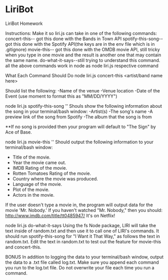 # LiriBot
LiriBot Homework

Instructions:
Make it so liri.js can take in one of the following commands:
concert-this-- got this done with the Bands in Town API
spotify-this-song-- got this done with the Spotify API(the keys are in the env file which is in .gitignore)
movie-this-- got this done with the OMDB movie API, still tricky when you type in one movie and the result is another one that may contain the same name.
do-what-it-says--still trying to understand this command. all the above commands work in node as node liri.js respective command


What Each Command Should Do
node liri.js concert-this <artist/band name here>

Should list the following:
-Name of the venue
-Venue location
-Date of the Event (use moment to format this as "MM/DD/YYYY")


node liri.js spotify-this-song '<song name here>'
Shouls show the following information about the song in your terminal/bash window:
-Artist(s)
-The song's name
-A preview link of the song from Spotify
-The album that the song is from

**If no song is provided then your program will default to "The Sign" by Ace of Base.


node liri.js movie-this '<movie name here>'
Should output the following information to your terminal/bash window:
  * Title of the movie.
  * Year the movie came out.
  * IMDB Rating of the movie.
  * Rotten Tomatoes Rating of the movie.
  * Country where the movie was produced.
  * Language of the movie.
  * Plot of the movie.
  * Actors in the movie.


If the user doesn't type a movie in, the program will output data for the movie 'Mr. Nobody.'
If you haven't watched "Mr. Nobody," then you should: http://www.imdb.com/title/tt0485947/
It's on Netflix!


node liri.js do-what-it-says
Using the fs Node package, LIRI will take the text inside of random.txt and then use it to call one of LIRI's commands.
It should run spotify-this-song for "I Want it That Way," as follows the text in random.txt.
Edit the text in random.txt to test out the feature for movie-this and concert-this.


BONUS
In addition to logging the data to your terminal/bash window, output the data to a .txt file called log.txt.
Make sure you append each command you run to the log.txt file.
Do not overwrite your file each time you run a command.





